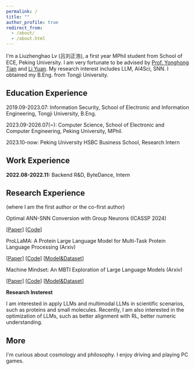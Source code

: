 ```yaml
---
permalink: /
title: ""
author_profile: true
redirect_from: 
  - /about/
  - /about.html
---
```


I'm a Liuzhenghao Lv (吕刘正浩), a first year MPhil student from School of ECE, Peking University. I am very fortunate to be advised by [Prof. Yonghong Tian](https://scholar.google.com/citations?user=fn6hJx0AAAAJ&hl=zh-CN) and [Li Yuan](https://yuanli2333.github.io/). My research interest includes LLM, AI4Sci, SNN. I obtained my B.Eng. from Tongji University.


Education Experience
-----
2019.09-2023.07: Information Security, School of Electronic 
and Information Engineering, Tongji University, B.Eng.

2023.09-2026.07(~): Computer Science, School of Electronic and Computer Engineering, Peking University, MPhil.

2023.10-now: Peking University HSBC Business School, Research Intern

Work Experience
-----
**2022.08-2022.11:** Backend R&D, ByteDance, Intern

Research Experience
-----
(where I am the first author or the co-first author)

Optimal ANN-SNN Conversion with Group Neurons (ICASSP 2024)

[[Paper](https://arxiv.org/abs/2402.19061)]  [[Code](https://github.com/Lyu6PosHao/ANN2SNN_GN)]

ProLLaMA: A Protein Large Language Model for Multi-Task Protein Language Processing (Arxiv)

[[Paper](https://arxiv.org/abs/2402.16445)] [[Code](https://github.com/PKU-YuanGroup/ProLLaMA)]  [[Model&Dataset](https://huggingface.co/GreatCaptainNemo)]

Machine Mindset: An MBTI Exploration of Large Language Models (Arxiv)

[[Paper](https://arxiv.org/abs/2312.12999)] [[Code](https://github.com/PKU-YuanGroup/Machine-Mindset)] [[Model&Dataset](https://huggingface.co/datasets/PandaVT/Machine_Mindset_MBTI_dataset)]

**Research Insterest**

I am interested in apply LLMs and multimodal LLMs in scientific scenarios, such as proteins and small molecules. Recently, I am also interested in the optimization of LLMs, such as better alignment with RL, better numeric understanding. 

More
-----
I'm curious about cosmology and philosophy. I enjoy driving and playing PC games.
